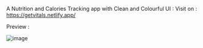 A Nutrition and Calories Tracking app with Clean and Colourful UI :
Visit on : https://getvitals.netlify.app/

Preview : 

![image](https://github.com/user-attachments/assets/13f0ec70-7354-41ef-af23-5aebf76c3502)

